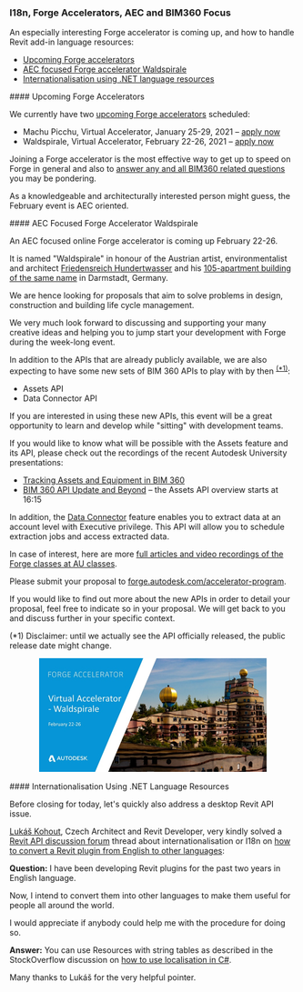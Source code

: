 <head>
<meta http-equiv="Content-Type" content="text/html; charset=utf-8">
<link rel="stylesheet" type="text/css" href="bc.css">
<script src="https://cdn.rawgit.com/google/code-prettify/master/loader/run_prettify.js" type="text/javascript"></script>
</head>

<!---

- AEC focused Forge Virtual Accelerator "Waldspirale" – February 22-26
  https://forge.autodesk.com/blog/forge-virtual-accelerator-waldspirale-february-22-26
  2021-02_forge_accelerator_waldspirale.jpg 800
  https://en.wikipedia.org/wiki/Waldspirale

- I18n
  How to convert a Revit plugin from english to other languages?
  https://forums.autodesk.com/t5/revit-api-forum/how-to-convert-a-revit-plugin-from-english-to-other-languages/m-p/10008918#M52592
  [Q] I have been developing revit plugins for past 1-2 years in English language. I intend to convert my plugin into other languages so that I can make it useful for people all around the world. I would appreciate if anybody could help me with the procedure for doing so.
  [A] You can use Resources with string table: [How to use localization in C#](https://stackoverflow.com/questions/1142802/how-to-use-localization-in-c-sharp)
  [Lukáš Kohout](https://forums.autodesk.com/t5/user/viewprofilepage/user-id/767846), Architect and Revit Developer, CZ

twitter:

An especially interesting AEC focused Forge accelerator is coming up named Waldspirale, and how to handle #RevitAPI add-in language resources via internationalisation using .NET language resources @AutodeskForge @AutodeskRevit #bim #DynamoBim #ForgeDevCon http://autode.sk/aecforgeaccelerator

An especially interesting Forge accelerator is coming up, and how to handle Revit add-in language resources
&ndash; Upcoming Forge accelerators
&ndash; AEC focused Forge accelerator Waldspirale
&ndash; Internationalisation using .NET language resources...

linkedin:

An especially interesting AEC focused Forge accelerator is coming up named Waldspirale, and how to handle #RevitAPI add-in language resources via internationalisation using .NET language resources

http://autode.sk/aecforgeaccelerator

- Upcoming Forge accelerators
- AEC focused Forge accelerator Waldspirale
- Internationalisation using .NET language resources...

#bim #DynamoBim #ForgeDevCon #Revit #API #IFC #SDK #AI #VisualStudio #Autodesk #AEC #adsk

the [Revit API discussion forum](http://forums.autodesk.com/t5/revit-api-forum/bd-p/160) thread

<center>
<img src="img/" alt="" title="" width="600"/>
<p style="font-size: 80%; font-style:italic"></p>
<p style="font-size: 80%; font-style:italic">
<a href=""></a>
</p>
</center>

-->

### I18n, Forge Accelerators, AEC and BIM360 Focus

An especially interesting Forge accelerator is coming up, and how to handle Revit add-in language resources:

- [Upcoming Forge accelerators](#2)
- [AEC focused Forge accelerator Waldspirale](#3)
- [Internationalisation using .NET language resources](#4)


####<a name="2"></a> Upcoming Forge Accelerators

We currently have two [upcoming Forge accelerators](https://forge.autodesk.com/accelerator-program) scheduled:

- Machu Picchu, Virtual Accelerator, January 25-29, 2021 &ndash; [apply now](https://www.eventbrite.com/e/autodesk-virtual-forge-accelerator-machu-picchu-january-25-29-2021-registration-131468575047)
- Waldspirale, Virtual Accelerator, February 22-26, 2021 &ndash; [apply now](https://www.eventbrite.com/e/acc-focused-autodesk-virtual-accelerator-waldspirale-feb-22-26-2021-registration-131597280007)

Joining a Forge accelerator is the most effective way to get up to speed on Forge in general and also
to [answer any and all BIM360 related questions](https://thebuildingcoder.typepad.com/blog/2020/04/2021-migration-add-in-language-and-bim360-login.html#2) you
may be pondering.

As a knowledgeable and architecturally interested person might guess, the February event is AEC oriented.

####<a name="3"></a> AEC Focused Forge Accelerator Waldspirale

An AEC focused online Forge accelerator is coming up February 22-26.

It is named "Waldspirale" in honour of
the Austrian artist, environmentalist and architect [Friedensreich Hundertwasser](https://en.wikipedia.org/wiki/Friedensreich_Hundertwasser) and
his [105-apartment building of the same name](https://en.wikipedia.org/wiki/Waldspirale) in Darmstadt, Germany.

We are hence looking for proposals that aim to solve problems in design, construction and building life cycle management.

We very much look forward to discussing and supporting your many creative ideas and helping you to jump start your development with Forge during the week-long event.   

In addition to the APIs that are already publicly available, we are also expecting to have some new sets of BIM 360 APIs to play with by then <sup>[(*1)](#3.1)</sup>:

- Assets API 
- Data Connector API

If you are interested in using these new APIs, this event will be a great opportunity to learn and develop while "sitting" with development teams.

If you would like to know what will be possible with the Assets feature and its API, please check out the recordings of the recent Autodesk University presentations:

- [Tracking Assets and Equipment in BIM 360](https://www.autodesk.com/autodesk-university/class/Tracking-Assets-and-Equipment-BIM-360-2020)
- [BIM 360 API Update and Beyond](https://www.autodesk.com/autodesk-university/class/BIM-360-API-Update-and-Beyond-2020)
&ndash; the Assets API overview starts at 16:15

In addition, the [Data Connector](https://help.autodesk.com/view/BIM360D/ENU/?guid=BIM360D_Insight_data_extractor_html) feature enables you to extract data at an account level with Executive privilege.
This API will allow you to schedule extraction jobs and access extracted data.   

In case of interest, here are 
more [full articles and video recordings of the Forge classes at AU classes](https://thebuildingcoder.typepad.com/blog/2021/01/forge-at-au-and-open-source-property-access.html#3).

Please submit your proposal
to [forge.autodesk.com/accelerator-program](https://forge.autodesk.com/accelerator-program).

If you would like to find out more about the new APIs in order to detail your proposal, feel free to indicate so in your proposal.
We will get back to you and discuss further in your specific context. 

<a name="3.1"></a>
(*1) Disclaimer: until we actually see the API officially released, the public release date might change. 

<center>
<img src="img/2021-02_forge_accelerator_waldspirale.jpg" alt="AEC focused Forge accelerator Waldspirale" title="AEC focused Forge accelerator Waldspirale" width="400"/> <!-- 800 -->
</center>


####<a name="4"></a> Internationalisation Using .NET Language Resources

Before closing for today, let's quickly also address a desktop Revit API issue.

[Lukáš Kohout](https://forums.autodesk.com/t5/user/viewprofilepage/user-id/767846), Czech Architect and Revit Developer, very kindly solved 
a [Revit API discussion forum](http://forums.autodesk.com/t5/revit-api-forum/bd-p/160) thread
about internationalisation or I18n
on [how to convert a Revit plugin from English to other languages](https://forums.autodesk.com/t5/revit-api-forum/how-to-convert-a-revit-plugin-from-english-to-other-languages/m-p/10008918):

**Question:** I have been developing Revit plugins for the past two years in English language.

Now, I intend to convert them into other languages to make them useful for people all around the world.

I would appreciate if anybody could help me with the procedure for doing so.

**Answer:** You can use Resources with string tables as described in the StockOverflow discussion
on [how to use localisation in C#](https://stackoverflow.com/questions/1142802/how-to-use-localization-in-c-sharp).

Many thanks to Lukáš for the very helpful pointer.

